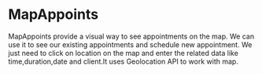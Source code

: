 # MapAppoints
MapAppoints provide a visual way to see appointments on the map. We can use it to see our existing appointments and schedule new appointment. We just need to click on location on the map and enter the related data like time,duration,date and client.It uses Geolocation API to work with map.
